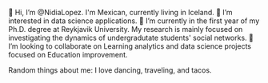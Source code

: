 👋 Hi, I’m @NidiaLopez. I'm Mexican, currently living in Iceland. 
👀 I’m interested in data science applications. 
🌱 I’m currently in the first year of my Ph.D. degree at Reykjavik University. My research is mainly focused on investigating the dynamics of undergradutate students' social networks.
💞️ I’m looking to collaborate on Learning analytics and data science projects focused on Education improvement.

Random things about me: I love dancing, traveling, and tacos. 

<!---
NidiaLopez/NidiaLopez is a ✨ special ✨ repository because its `README.md` (this file) appears on your GitHub profile.
You can click the Preview link to take a look at your changes.
--->
